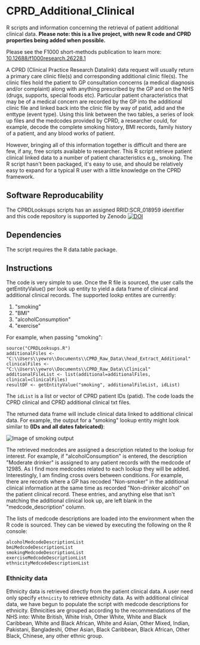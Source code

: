 # CPRD_Additional_Clinical
R scripts and information concerning the retrieval of patient additional clinical data. **Please note: this is a live project, with new R code and CPRD properties being added when possible.**

Please see the F1000 short-methods publication to learn more: <a href="http://dx.doi.org/10.12688/f1000research.26228.1">10.12688/f1000research.26228.1</a>

A CPRD (Clinical Practice Research Datalink) data request will usually return a primary care clinic file(s) and corresponding additional clinic file(s). The clinic files hold the patient to GP consultation concerns (a medical diagnosis and/or complaint) along with anything prescribed by the GP and on the NHS (drugs, supports, special foods etc). Particular patient characteristics that may be of a medical concern are recorded by the GP into the additional clinic file and linked back into the clinic file by way of patid, adid and the enttype (event type). Using this link between the two tables, a series of look up files and the medcodes provided by CPRD, a researcher could, for example, decode the complete smoking history, BMI records, family history of a patient, and any blood works of patient. 

However, bringing all of this information together is difficult and there are few, if any, free scripts available to researcher. This R script retrieve patient clinical linked data to a number of patient characteristics e.g., smoking. The R script hasn't been packaged, it's easy to use, and should be relatively easy to expand for a typical R user with a little knowledge on the CPRD framework.

## Software Reproducability 

The CPRDLooksups scripts has an assigned RRID:SCR_018959 identifier and this code repository is supported by Zenodo <a href="https://zenodo.org/badge/latestdoi/286531968"><img src="https://zenodo.org/badge/286531968.svg" alt="DOI"></a>

## Dependencies  

The script requires the R data.table package. 

## Instructions

The code is very simple to use. Once the R file is sourced, the user calls the getEntityValue() per look up entity to yield a data frame of clinical and additional clinical records. The supported lookp entites are currently:
1) "smoking"
2) "BMI"
3) "alcoholConsumption"
4) "exercise"

For example, when passing "smoking":

```
source("CPRDLooksups.R")
additionalFiles <- "C:\\Users\\yewro\\Documents\\CPRD_Raw_Data\\head_Extract_Additional"
clinicalFiles <- "C:\\Users\\yewro\\Documents\\CPRD_Raw_Data\\Clinical"
additionalFileList <- list(additional=additionalFiles, clinical=clinicalFiles)
resultDF <- getEntityValue("smoking", additionalFileList, idList)
```
The `idList` is a list or vector of CPRD patient IDs (patid). The code loads the CPRD clinical and CPRD additional clinical txt files.  

The returned data frame will include clinical data linked to additional clinical data. For example, the output for a "smoking" lookup entity might look similar to **(IDs and all dates fabricated)**:

![Image of smoking output](https://github.com/acnash/CPRD_Additional_Clinical/blob/master/smoking.PNG)

The retrieved medcodes are assigned a description related to the lookup for interest. For example, if "alcoholConsumption" is entered, the description "Moderate drinker" is assigned to any patient records with the medcode of 12985. As I find more medcodes related to each lookup they will be added. Interestingly, I am finding cross overs between conditions. For example, there are records where a GP has recoded "Non-smoker" in the additional clinical information at the same time as recorded "Non-drinker alcohol" on the patient clinical record. These entries, and anything else that isn't matching the additional clinical look up, are left blank in the "medcode_description" column. 

The lists of medcode descriptions are loaded into the environment when the R code is sourced. They can be viewed by executing the following on the R console:
```
alcoholMedcodeDescriptionList
bmiMedcodeDescriptionList
smokingMedcodeDescriptionList
exerciseMedcodeDescriptionList
ethnicityMedcodeDescriptionList
```

### Ethnicity data
Ethnicity data is retrieved directly from the patient clinical data. A user need only specify `ethnicity` to retrieve ethnicity data. As with additional clinical data, we have begun to populate the script with medcode descriptions for ethnicity. Ethnicities are grouped according to the recommendations of the NHS into: White British, White Irish, Other White, White and Black Caribbean, White and Black African, White and Asian, Other Mixed, Indian, Pakistani, Bangladeshi, Other Asian, Black Caribbean, Black African, Other Black, Chinese, any other ethnic group. 
